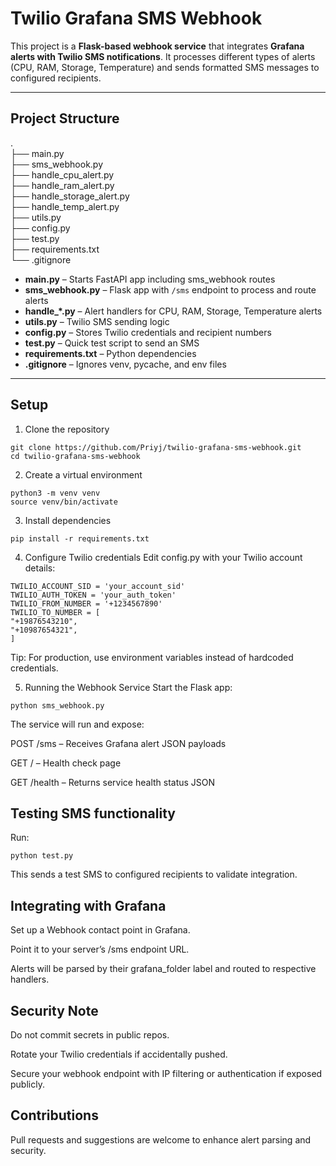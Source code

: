 # Twilio Grafana SMS Webhook

This project is a **Flask-based webhook service** that integrates **Grafana alerts with Twilio SMS notifications**. It processes different types of alerts (CPU, RAM, Storage, Temperature) and sends formatted SMS messages to configured recipients.

---

## **Project Structure**

.    
├── main.py            
├── sms_webhook.py        
├── handle_cpu_alert.py    
├── handle_ram_alert.py    
├── handle_storage_alert.py    
├── handle_temp_alert.py    
├── utils.py    
├── config.py    
├── test.py    
├── requirements.txt    
└── .gitignore    

- **main.py** – Starts FastAPI app including sms_webhook routes  
- **sms_webhook.py** – Flask app with `/sms` endpoint to process and route alerts  
- **handle_*.py** – Alert handlers for CPU, RAM, Storage, Temperature alerts  
- **utils.py** – Twilio SMS sending logic  
- **config.py** – Stores Twilio credentials and recipient numbers  
- **test.py** – Quick test script to send an SMS  
- **requirements.txt** – Python dependencies  
- **.gitignore** – Ignores venv, pycache, and env files

---

## Setup
1. Clone the repository
```
git clone https://github.com/Priyj/twilio-grafana-sms-webhook.git
cd twilio-grafana-sms-webhook
```

2. Create a virtual environment
```
python3 -m venv venv
source venv/bin/activate
```

3. Install dependencies
```
pip install -r requirements.txt
```

4. Configure Twilio credentials
Edit config.py with your Twilio account details:

```
TWILIO_ACCOUNT_SID = 'your_account_sid'
TWILIO_AUTH_TOKEN = 'your_auth_token'
TWILIO_FROM_NUMBER = '+1234567890'
TWILIO_TO_NUMBER = [
"+19876543210",
"+10987654321",
]
```

Tip: For production, use environment variables instead of hardcoded credentials.

5. Running the Webhook Service
Start the Flask app:

```
python sms_webhook.py
```

The service will run and expose:

POST /sms – Receives Grafana alert JSON payloads

GET / – Health check page

GET /health – Returns service health status JSON

## Testing SMS functionality
Run:

```
python test.py
```

This sends a test SMS to configured recipients to validate integration.

## Integrating with Grafana
Set up a Webhook contact point in Grafana.

Point it to your server’s /sms endpoint URL.

Alerts will be parsed by their grafana_folder label and routed to respective handlers.

## Security Note
Do not commit secrets in public repos.

Rotate your Twilio credentials if accidentally pushed.

Secure your webhook endpoint with IP filtering or authentication if exposed publicly.

## Contributions
Pull requests and suggestions are welcome to enhance alert parsing and security.
